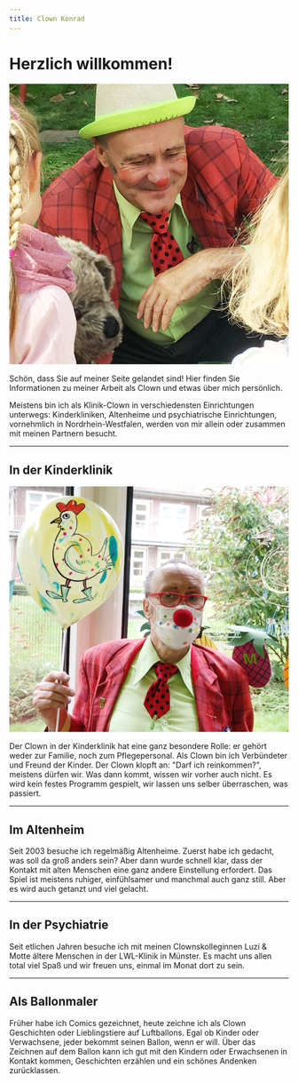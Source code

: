 ```yaml
---
title: Clown Konrad
---
```


# Herzlich willkommen!

![](media/kinder.png)

Schön, dass Sie auf meiner Seite gelandet sind! Hier finden Sie Informationen zu meiner Arbeit als Clown und etwas über mich persönlich.

Meistens bin ich als Klinik-Clown in verschiedensten Einrichtungen unterwegs: Kinderkliniken, Altenheime und psychiatrische Einrichtungen, vornehmlich in Nordrhein-Westfalen, werden von mir allein oder zusammen mit meinen Partnern besucht.

---

## In der Kinderklinik

![](media/ballon.png)

Der Clown in der Kinderklinik hat eine ganz besondere Rolle: er gehört weder zur Familie, noch zum Pflegepersonal. Als Clown bin ich Verbündeter und Freund der Kinder. Der Clown klopft an: "Darf ich reinkommen?", meistens dürfen wir. Was dann kommt, wissen wir vorher auch nicht. Es wird kein festes Programm gespielt, wir lassen uns selber überraschen, was passiert.

---

## Im Altenheim

Seit 2003 besuche ich regelmäßig Altenheime. Zuerst habe ich gedacht, was soll da groß anders sein? Aber dann wurde schnell klar, dass der Kontakt mit alten Menschen eine ganz andere Einstellung erfordert. Das Spiel ist meistens ruhiger, einfühlsamer und manchmal auch ganz still. Aber es wird auch getanzt und viel gelacht.

---

## In der Psychiatrie

Seit etlichen Jahren besuche ich mit meinen Clownskolleginnen Luzi & Motte ältere Menschen in der LWL-Klinik in Münster. Es macht uns allen total viel Spaß und wir freuen uns, einmal im Monat dort zu sein.

---

## Als Ballonmaler

Früher habe ich Comics gezeichnet, heute zeichne ich als Clown Geschichten oder Lieblingstiere auf Luftballons. Egal ob Kinder oder Verwachsene, jeder bekommt seinen Ballon, wenn er will. Über das Zeichnen auf dem Ballon kann ich gut mit den Kindern oder Erwachsenen in Kontakt kommen, Geschichten erzählen und ein schönes Andenken zurücklassen.
